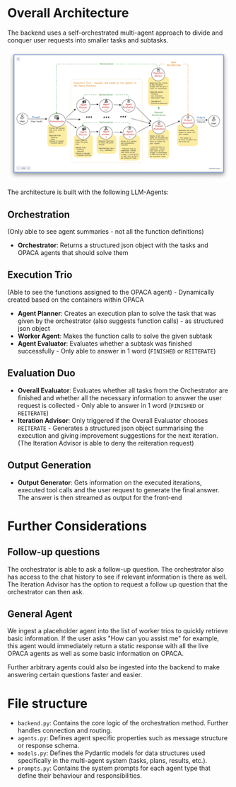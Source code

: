 # Overall Architecture

The backend uses a self-orchestrated multi-agent approach to divide and conquer user requests into smaller tasks and subtasks. 

![Mutli-Agent-Architecture](/docs/img/multi-agent.png)

The architecture is built with the following LLM-Agents: 

## Orchestration
(Only able to see agent summaries - not all the function definitions)
- **Orchestrator**: Returns a structured json object with the tasks and OPACA agents that should solve them

## Execution Trio
(Able to see the functions assigned to the OPACA agent) - Dynamically created based on the containers within OPACA

- **Agent Planner**: Creates an execution plan to solve the task that was given by the orchestrator (also suggests function calls) - as structured json object
- **Worker Agent**: Makes the function calls to solve the given subtask
- **Agent Evaluator**: Evaluates whether a subtask was finished successfully - Only able to answer in 1 word (`FINISHED` or `REITERATE`)

## Evaluation Duo
- **Overall Evaluator**: Evaluates whether all tasks from the Orchestrator are finished and whether all the necessary information to answer the user request is collected - Only able to answer in 1 word (`FINISHED` or `REITERATE`)
- **Iteration Advisor**: Only triggered if the Overall Evaluator chooses `REITERATE` - Generates a structured json object summarising the execution and giving improvement suggestions for the next iteration. (The Iteration Advisor is able to deny the reiteration request)

## Output Generation
- **Output Generator**: Gets information on the executed iterations, executed tool calls and the user request to generate the final answer. The answer is then streamed as output for the front-end

# Further Considerations

## Follow-up questions
The orchestrator is able to ask a follow-up question. The orchestrator also has access to the chat history to see if relevant information is there as well. The Iteration Advisor has the option to request a follow up question that the orchestrator can then ask. 

## General Agent
We ingest a placeholder agent into the list of worker trios to quickly retrieve basic information. 
If the user asks "How can you assist me" for example, this agent would immediately return a static response with all the live OPACA agents as well as some basic information on OPACA. 

Further arbitrary agents could also be ingested into the backend to make answering certain questions faster and easier.

# File structure

- `backend.py`: Contains the core logic of the orchestration method. Further handles connection and routing.
- `agents.py`: Defines agent specific properties such as message structure or response schema.
- `models.py`: Defines the Pydantic models for data structures used specifically in the multi-agent system (tasks, plans, results, etc.).
- `prompts.py`: Contains the system prompts for each agent type that define their behaviour and responsibilities.